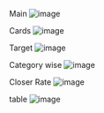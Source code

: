 

Main
![image](https://github.com/user-attachments/assets/c46feb73-0b06-4516-8831-54022b2cd90f)

Cards
![image](https://github.com/user-attachments/assets/538e2faf-6393-4f89-a686-f32bddf8f1b5)


Target
![image](https://github.com/user-attachments/assets/1f5da38a-5298-4c47-8be9-5e9382b0d9a9)


Category wise
![image](https://github.com/user-attachments/assets/49101996-c9a2-4645-9c72-f7aefe928f15)


Closer Rate
![image](https://github.com/user-attachments/assets/250354c4-0537-4be9-8214-283b6df99958)


table
![image](https://github.com/user-attachments/assets/29354dae-a967-4bd7-ac8b-c186bf795852)



